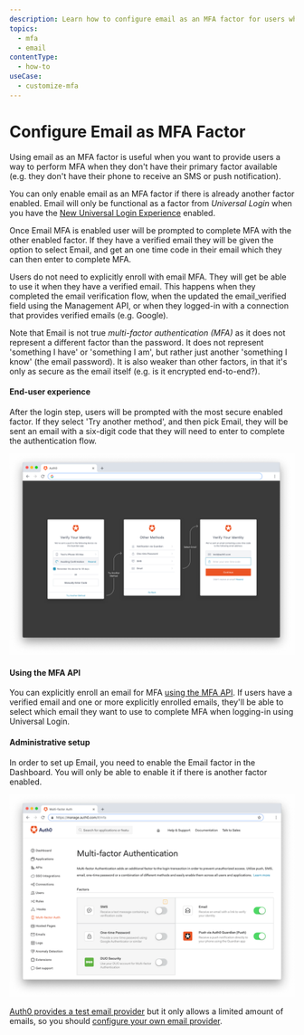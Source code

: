 ```yaml
---
description: Learn how to configure email as an MFA factor for users who don't have their primary factor available. 
topics:
  - mfa
  - email
contentType:
  - how-to
useCase:
  - customize-mfa
---
```

# Configure Email as MFA Factor

Using email as an MFA factor is useful when you want to provide users a way to perform MFA when they don't have their primary factor available (e.g. they don't have their phone to receive an SMS or push notification). 

You can only enable email as an MFA factor if there is already another factor enabled. Email will only be functional as a factor from <dfn data-key="universal-login">Universal Login</dfn> when you have the [New Universal Login Experience](/universal-login/new) enabled.

Once Email MFA is enabled user will be prompted to complete MFA with the other enabled factor. If they have a verified email they will be given the option to select Email, and get an one time code in their email which they can then enter to complete MFA.

Users do not need to explicitly enroll with email MFA. They will get be able to use it when they have a verified email. This happens when they completed the email verification flow, when the updated the email_verified field using the Management API, or when they logged-in with a connection that provides verified emails (e.g. Google).

Note that Email is not true <dfn data-key="multifactor-authentication">multi-factor authentication (MFA)</dfn> as it does not represent a different factor than the password. It does not represent 'something I have' or 'something I am', but rather just another 'something I know' (the email password). It is also weaker than other factors, in that it's only as secure as the email itself (e.g. is it encrypted end-to-end?).

#### End-user experience

After the login step, users will be prompted with the most secure enabled factor. If they select 'Try another method', and then pick Email, they will be sent an email with a six-digit code that they will need to enter to complete the authentication flow.

![Email End User 1](/media/articles/multifactor-authentication/mfa-email.png)

#### Using the MFA API

You can explicitly enroll an email for MFA [using the MFA API](/mfa/guides/mfa-api/email). If users have a verified email and one or more explicitly enrolled emails, they'll be able to select which email they want to use to complete MFA when logging-in using Universal Login.

#### Administrative setup

In order to set up Email, you need to enable the Email factor in the Dashboard. You will only be able to enable it if there is another factor enabled. 

![MFA Email Settings](/media/articles/multifactor-authentication/email-settings.png)

[Auth0 provides a test email provider](/email) but it only allows a limited amount of emails, so you should [configure your own email provider](/email/providers).
